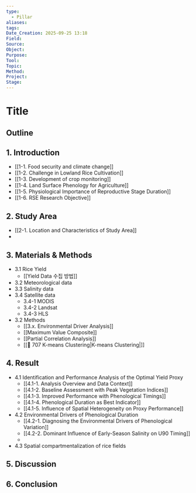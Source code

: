 ```yaml
---
type:
  - Pillar
aliases:
tags:
Date_Creation: 2025-09-25 13:18
Field:
Source:
Object:
Purpose:
Tool:
Topic:
Method:
Project:
Stage:
---
```


# Title
## Outline

## 1. Introduction
- [[1-1. Food security and climate change]]
- [[1-2. Challenge in Lowland Rice Cultivation]]
- [[1-3. Development of crop monitoring]]
- [[1-4. Land Surface Phenology for Agriculture]]
- [[1-5. Physiological Importance of Reproductive Stage Duration]]
- [[1-6. RSE Research Objective]]
## 2. Study Area
- [[2-1. Location and Characteristics of Study Area]]
- 
## 3. Materials & Methods
- 3.1 Rice Yield
	- [[Yield Data 수집 방법]]
- 3.2 Meteorological data
- 3.3 Salinity data
- 3.4 Satellite data
	- 3.4-1 MODIS
	- 3.4-2 Landsat
	- 3.4-3 HLS
- 3.2 Methods
	- [[3.x. Environmental Driver Analysis]]
	- [[Maximum Value Composite]]
	- [[Partial Correlation Analysis]]
	- [[🔬 707 K-means Clustering|K-means Clustering|]]
## 4. Result
- 4.1 Identification and Performance Analysis of the Optimal Yield Proxy
	- [[4.1-1. Analysis Overview and Data Context]]
	- [[4.1-2. Baseline Assessment with Peak Vegetation Indices]]
	- [[4.1-3. Improved Performance with Phenological Timings]]
	- [[4.1-4. Phenological Duration as Best Indicator]]
	- [[4.1-5. Influence of Spatial Heterogeneity on Proxy Performance]]
- 4.2 Environmental Drivers of Phenological Duration
	- [[4.2-1. Diagnosing the Environmental Drivers of Phenological Variation]]
	- [[4.2-2. Dominant Influence of Early-Season Salinity on U90 Timing]]
	- 
- 4.3 Spatial compartmentalization of rice fields
## 5. Discussion

## 6. Conclusion
